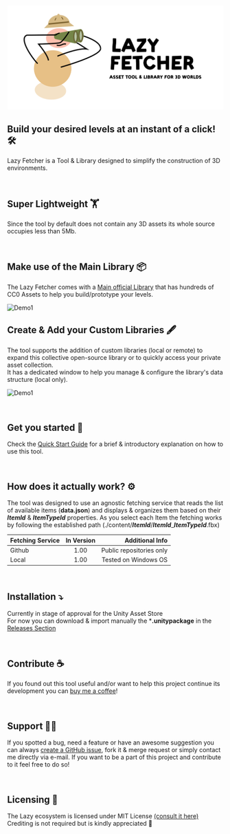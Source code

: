 ![Banner](./ReadmeFiles/banner.png)

## Build your desired levels at an instant of a click! 🛠️
Lazy Fetcher is a Tool & Library designed to simplify the construction of 3D environments. 

<br/>

## Super Lightweight 🏋️
Since the tool by default does not contain any 3D assets its whole source occupies less than 5Mb. 

<br/>

## Make use of the Main Library 📦
The Lazy Fetcher comes with a [Main official Library](https://github.com/wafflesgama/LazyFetcherLibrary/) that has hundreds of CC0 Assets to help you build/prototype your levels.  

![Demo1](./ReadmeFiles/demo1.gif)
<br/>

## Create & Add your Custom Libraries 🖋️
The tool supports the addition of custom libraries (local or remote) to expand this collective open-source library or to quickly access your private asset collection.<br/>
It has a dedicated window to help you manage & configure the library's data structure (local only).

![Demo1](./ReadmeFiles/demo2.gif)

<br/>

## Get you started 🛫
Check the [Quick Start Guide](QuickGuide.md) for a brief & introductory explanation on how to use this tool.

<br/>

## How does it actually work? ⚙️
 The tool was designed to use an agnostic fetching service that reads the list of available items (**data.json**) and displays & organizes them based on their **_ItemId_** & **_ItemTypeId_** properties. As you select each Item the fetching works by following the established path (./content/**_ItemId_**/**_ItemId_**_**_ItemTypeId_**.fbx)

| Fetching Service   | In Version | Additional Info             |
|--------------------|:----------:|----------------------------:|
| Github             | 1.00       | Public repositories only    |
| Local              | 1.00       | Tested on Windows OS        |

<br/>

## Installation ⤵️
Currently in stage of approval for the Unity Asset Store
<br/>
For now you can download & import manually the ***.unitypackage** in the [Releases Section](https://github.com/wafflesgama/LazyFetcher/release) 

<br/>

## Contribute ☕
If you found out this tool useful and/or want to help this project continue its development you can [buy me a coffee](https://www.buymeacoffee.com/guilhermeGama)!

<br/>   


## Support 🧑‍💻  
If you spotted a bug, need a feature or have an awesome suggestion you can always [create a GitHub issue](https://github.com/wafflesgama/LazyFetcher/issues), fork it & merge request or simply contact me directly via e-mail. 
If you want to be a part of this project and contribute to it feel free to do so!

<br/>

## Licensing 📜
The Lazy ecosystem is licensed under MIT License [(consult it here)](./LICENSE) <br/>
Crediting is not required but is kindly appreciated 🤗

